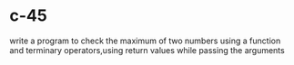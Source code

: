 # c-45
write a program to check the maximum of two numbers using a function and terminary operators,using return values while passing the arguments
